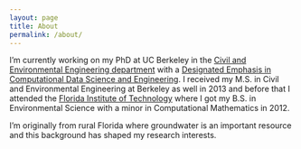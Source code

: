 ```yaml
---
layout: page
title: About
permalink: /about/
---
```


I’m currently working on my PhD at UC Berkeley in the [Civil and Environmental Engineering department](http://www.ce.berkeley.edu) with a [Designated Emphasis in Computational Data Science and Engineering](http://citris-uc.org/decse-mission/). I received my M.S. in Civil and Environmental Engineering at Berkeley as well in 2013 and before that I attended the [Florida Institute of Technology](http://coe.fit.edu/dmes/) where I got my B.S. in Environmental Science with a minor in Computational Mathematics in 2012.

I’m originally from rural Florida where groundwater is an important resource and this background has shaped my research interests.


